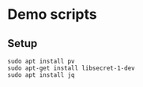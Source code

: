 # Demo scripts

## Setup

```
sudo apt install pv
sudo apt-get install libsecret-1-dev
sudo apt install jq
```